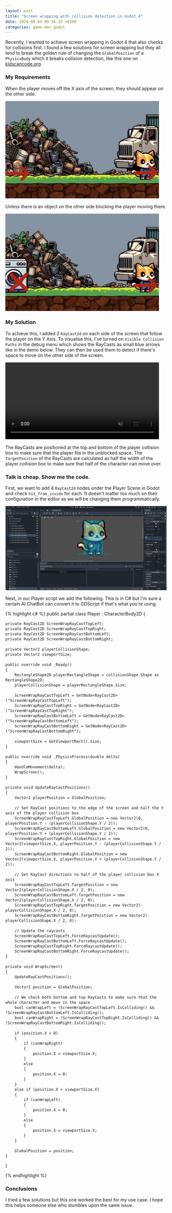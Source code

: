 ```yaml
---
layout: post
title: "Screen wrapping with collision detection in Godot 4"
date: 2024-08-04 09:36:15 +0100
categories: game-dev godot
---
```


Recently, I wanted to achieve screen wrapping in Godot 4 that also checks for collisions first. I found a few solutions for screen wrapping but they all tend to break the golden rule of changing the `GlobalPosition` of a `PhysicsBody` which it breaks collision detection, like this one on [kidscancode.org](https://kidscancode.org/godot_recipes/4.x/2d/screen_wrap/).

### My Requirements

When the player moves off the X axis of the screen, they should appear on the other side.

![Screen wrap requirement 1](/assets/screenwrap1.webp)

Unless there is an object on the other side blocking the player moving there.

![Screen wrap requirement 2](/assets/screenwrap2.webp)

### My Solution

To achieve this, I added 2 `RayCast2d` on each side of the screen that follow the player on the Y Axis. To visualise this, I've turned on `Visible Collision Paths` in the debug menu which shows the RayCasts as small blue arrows like in the demo below. They can then be used them to detect if there's space to move on the other side of the screen.

<video width="480" autoplay muted loop>
  <source src="/assets/solution-demo.webm" type="video/webm">
  Your browser does not support the video tag.
</video>

The RayCasts are positioned at the top and bottom of the player collision box to make sure that the player fits in the unblocked space. The `TargetPosition` of the RayCasts are calculated as half the width of the player collision box to make sure that half of the character can move over.

### Talk is cheap. Show me the code.

First, we want to add 4 `RayCast2d` nodes under the Player Scene in Godot and check `hit_from_inside` for each. It doesn't matter too much on their configuration in the editor as we will be changing them programmatically.

![Godot editor](/assets/editor.webp)

Next, in our Player script we add the following. This is in C# but I'm sure a certain AI ChatBot can convert it to GDScript if that's what you're using.

{% highlight c# %}
public partial class Player : CharacterBody2D
{

    private RayCast2D ScreenWrapRayCastTopLeft;
    private RayCast2D ScreenWrapRayCastTopRight;
    private RayCast2D ScreenWrapRayCastBottomLeft;
    private RayCast2D ScreenWrapRayCastBottomRight;

    private Vector2 playerCollisionShape;
    private Vector2 viewportSize;

    public override void _Ready()
    {
    	RectangleShape2D playerRectangleShape = collisionShape.Shape as RectangleShape2D;
    	playerCollisionShape = playerRectangleShape.Size;

    	ScreenWrapRayCastTopLeft = GetNode<RayCast2D>("ScreenWrapRayCastTopLeft");
    	ScreenWrapRayCastTopRight = GetNode<RayCast2D>("ScreenWrapRayCastTopRight");
    	ScreenWrapRayCastBottomLeft = GetNode<RayCast2D>("ScreenWrapRayCastBottomLeft");
    	ScreenWrapRayCastBottomRight = GetNode<RayCast2D>("ScreenWrapRayCastBottomRight");

    	viewportSize = GetViewportRect().Size;
    }

    public override void _PhysicsProcess(double delta)
    {
    	HandleMovement(delta);
    	WrapScreen();
    }

    private void UpdateRayCastPositions()
    {
    	Vector2 playerPosition = GlobalPosition;

    	// Set RayCast positions to the edge of the screen and half the Y axis of the player collision box
    	ScreenWrapRayCastTopLeft.GlobalPosition = new Vector2(0, playerPosition.Y - (playerCollisionShape.Y / 2));
    	ScreenWrapRayCastBottomLeft.GlobalPosition = new Vector2(0, playerPosition.Y + (playerCollisionShape.Y / 2));
    	ScreenWrapRayCastTopRight.GlobalPosition = new Vector2(viewportSize.X, playerPosition.Y - (playerCollisionShape.Y / 2));
    	ScreenWrapRayCastBottomRight.GlobalPosition = new Vector2(viewportSize.X, playerPosition.Y + (playerCollisionShape.Y / 2));

    	// Set RayCast directions to half of the player collision box X axis
    	ScreenWrapRayCastTopLeft.TargetPosition = new Vector2(playerCollisionShape.X / 2, 0);
    	ScreenWrapRayCastBottomLeft.TargetPosition = new Vector2(playerCollisionShape.X / 2, 0);
    	ScreenWrapRayCastTopRight.TargetPosition = new Vector2(-playerCollisionShape.X / 2, 0);
    	ScreenWrapRayCastBottomRight.TargetPosition = new Vector2(-playerCollisionShape.X / 2, 0);

    	// Update the raycasts
    	ScreenWrapRayCastTopLeft.ForceRaycastUpdate();
    	ScreenWrapRayCastBottomLeft.ForceRaycastUpdate();
    	ScreenWrapRayCastTopRight.ForceRaycastUpdate();
    	ScreenWrapRayCastBottomRight.ForceRaycastUpdate();
    }

    private void WrapScreen()
    {
    	UpdateRayCastPositions();

    	Vector2 position = GlobalPosition;

    	// We check both bottom and top RayCasts to make sure that the whole character and move in the space
    	bool canWrapLeft = !ScreenWrapRayCastTopLeft.IsColliding() && !ScreenWrapRayCastBottomLeft.IsColliding();
    	bool canWrapRight = !ScreenWrapRayCastTopRight.IsColliding() && !ScreenWrapRayCastBottomRight.IsColliding();

    	if (position.X < 0)
    	{
    		if (canWrapRight)
    		{
    			position.X = viewportSize.X;
    		}
    		else
    		{
    			position.X = 0;
    		}
    	}
    	else if (position.X > viewportSize.X)
    	{
    		if (canWrapLeft)
    		{
    			position.X = 0;
    		}
    		else
    		{
    			position.X = viewportSize.X;
    		}
    	}

    	GlobalPosition = position;
    }

}

{% endhighlight %}

### Conclusions

I tried a few solutions but this one worked the best for my use case. I hope this helps someone else who stumbles upon the same issue.

